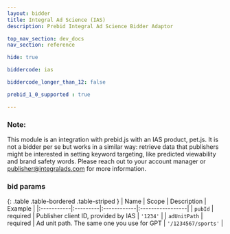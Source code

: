 ```yaml
---
layout: bidder
title: Integral Ad Science (IAS)
description: Prebid Integral Ad Science Bidder Adaptor

top_nav_section: dev_docs
nav_section: reference

hide: true

biddercode: ias

biddercode_longer_than_12: false

prebid_1_0_supported : true

---
```


### Note:

This module is an integration with prebid.js with an IAS product, pet.js. It is not a bidder per se but works in a similar way: retrieve data that publishers might be interested in setting keyword targeting, like predicted viewability and brand safety words. Please reach out to your account manager or <publisher@integralads.com> for more
information.

### bid params

{: .table .table-bordered .table-striped }
| Name       | Scope    | Description | Example          |
|:-----------|:---------|:------------|:-----------------|
| `pubId` | required | Publisher client ID, provided by IAS | `'1234'` |
| `adUnitPath`   | required | Ad unit path. The same one you use for GPT      | `'/1234567/sports'`              |
